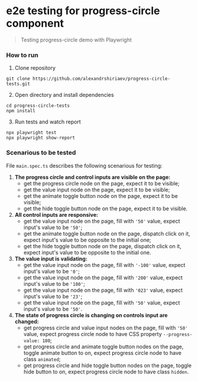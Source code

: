 # e2e testing for progress-circle component

> Testing progress-circle demo with Playwright

### How to run

1. Clone repository
```shell
git clone https://github.com/alexandrshiriaev/progress-circle-tests.git
```

2. Open directory and install dependencies
```shell
cd progress-circle-tests
npm install
```

3. Run tests and watch report
```shell
npx playwright test
npx playwright show-report
```

### Scenarious to be tested
File `main.spec.ts` describes the following scenarious for testing:

1. **The progress circle and control inputs are visible on the page:**
    * get the progress circle node on the page, expect it to be visible;
    * get the value input node on the page, expect it to be visible;
    * get the animate toggle button node on the page, expect it to be visible;
    * get the hide toggle button node on the page, expect it to be visible.
2. **All control inputs are responsive:**
    * get the value input node on the page, fill with `'50'` value, expect input's value to be `'50'`;
    * get the animate toggle button node on the page, dispatch click on it, expect input's value to be opposite to the
      initial one;
    * get the hide toggle button node on the page, dispatch click on it, expect input's value to be opposite to the
      initial one.
3. **The value input is validating:**
    * get the value input node on the page, fill with `'-100'` value, expect input's value to be `'0'`;
    * get the value input node on the page, fill with `'200'` value, expect input's value to be `'100'`;
    * get the value input node on the page, fill with `'023'` value, expect input's value to be `'23'`;
    * get the value input node on the page, fill with `'50'` value, expect input's value to be `'50'`.
4. **The state of progress circle is changing on controls input are changed:**
    * get progress circle and value input nodes on the page, fill with `'50'` value, expect progress circle node to have
      CSS property `--progress-value: 180`;
    * get progress circle and animate toggle button nodes on the page, toggle animate button to on, expect progress circle node to have
      class `animated`;
    * get progress circle and hide toggle button nodes on the page, toggle hide button to on, expect progress circle node to have
      class `hidden`.